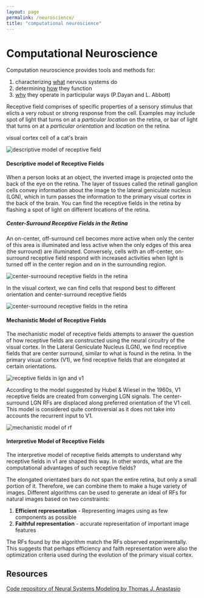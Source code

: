 ```yaml
---
layout: page
permalink: /neuroscience/
title: "computational neuroscience"
---
```


# Computational Neuroscience
Computation neuroscience provides tools and methods for:
1. characterizing [what](https://github.com/sophiechenyang/sophiechenyang.github.io/blob/main/neuroscience.md#descriptive-model-of-cortical-receptive-fields) nervous systems do
1. determining [how](https://github.com/sophiechenyang/sophiechenyang.github.io/blob/main/neuroscience.md#mechanistic-model-of) they function
1. [why](#interpretive-model-of-receptive-fields) they operate in participular ways 
(P.Dayan and L. Abbott)

Receptive field comprises of specific properties of a sensory stimulus that elicts a very robust or strong response from the cell. Examples may include spot of light that turns on at a _particular location_ on the retina, or bar of light that turns on at a _particular orientation_ and _location_ on the retina. 

visual cortex cell of a cat's brain

![descriptive model of receptive field](https://i.imgur.com/ae7WEws.png)
 
#### Descriptive model of Receptive Fields 
When a person looks at an object, the inverted image is projected onto the back of the eye on the retina. The layer of tissues called the retinall ganglion cells convey information about the image to the lateral geniculate nucleus (LGN), which in turn passes the information to the primary visual cortex in the back of the brain. You can find the receptive fields in the retina by flashing a spot of light on different locations of the retina. 

##### Center-Surround Receptive Fields in the Retina

An on-center, off-surround cell becomes more active when only the center of this area is illuminated and less active when the only edges of this area (the surround) are illuminated. Conversely, cells with an off-center, on-surround receptive field respond with increased activities when light is turned off in the center region and on in the surrounding region.  

![center-surroound receptive fields in the retina](https://i.imgur.com/7pklArV.png)

In the visual cortext, we can find cells that respond best to different orientation and center-surround receptive fields 

![center-surroound receptive fields in the retina](https://i.imgur.com/qq685v8.png)

#### Mechanistic Model of Receptive Fields
The mechanistic model of receptive fields attempts to answer the question of how receptive fields are constructed using the neural circuitry of the visual cortex. In the Lateral Geniculate Nucleus (LGN), we find receptive fields that are center surround, similar to what is found in the retina. In the primary visual cortex (V1), we find receptive fields that are elongated at certain orientations. 

![receptive fields in lgn and v1](https://i.imgur.com/STLcX6b.png)

According to the model suggested by Hubel & Wiesel in the 1960s, V1 receptive fields are created from converging LGN signals. The center-surround LGN RFs are displaced along preferred orientation of the V1 cell. This model is considered quite controversial as it does not take into accounts the recurrent input to V1. 

![mechanistic model of rf](https://i.imgur.com/c0NiRRp.png)

#### Interpretive Model of Receptive Fields

The interpretive model of receptive fields attempts to understand why receptive fields in v1 are shaped this way. In other words, what are the computational advantages of such receptive fields? 

The elongated orientated bars do not span the entire retina, but only a small portion of it. Therefore, we can combine them to make a huge variety of images. Different algorithms can be used to generate an ideal of RFs for natural images based on two constraints:

1. **Efficient representation** -  Representing images using as few components as possible 
1. **Faithful representation** - accurate representation of important image features

The RFs found by the algorithm match the RFs observed experimentally. This suggests that perhaps efficiency and faith representation were also the optimization criteria used during the evolution of the primary visual cortex. 


## Resources
[Code repository of Neural Systems Modeling by Thomas J. Anastasio](https://github.com/vogdb/neural-systems-modeling-exercises)

